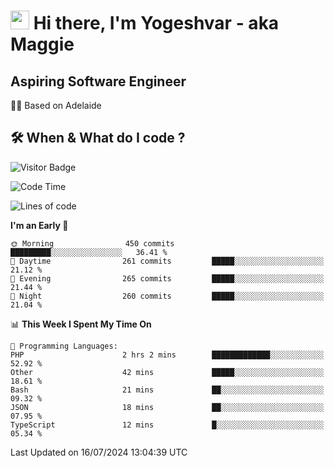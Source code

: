 <h1><img src="https://emojis.slackmojis.com/emojis/images/1531849430/4246/blob-sunglasses.gif?1531849430" width="30"/> Hi there, I'm Yogeshvar - aka Maggie</h1>

## Aspiring Software Engineer
🏂🏻  Based on Adelaide 

## 🛠 When & What do I code ?  

![Visitor Badge](https://visitor-badge.feriirawann.repl.co?username=yogeshvar&repo=yogeshvar&label=Visitors&style=plastic&color=%23457BFF&contentType=svg)

<!--START_SECTION:waka-->
![Code Time](http://img.shields.io/badge/Code%20Time-2%2C909%20hrs%2026%20mins-blue)

![Lines of code](https://img.shields.io/badge/From%20Hello%20World%20I%27ve%20Written-4.2%20million%20lines%20of%20code-blue)

**I'm an Early 🐤** 

```text
🌞 Morning                450 commits         █████████░░░░░░░░░░░░░░░░   36.41 % 
🌆 Daytime                261 commits         █████░░░░░░░░░░░░░░░░░░░░   21.12 % 
🌃 Evening                265 commits         █████░░░░░░░░░░░░░░░░░░░░   21.44 % 
🌙 Night                  260 commits         █████░░░░░░░░░░░░░░░░░░░░   21.04 % 
```


📊 **This Week I Spent My Time On** 

```text
💬 Programming Languages: 
PHP                      2 hrs 2 mins        █████████████░░░░░░░░░░░░   52.92 % 
Other                    42 mins             █████░░░░░░░░░░░░░░░░░░░░   18.61 % 
Bash                     21 mins             ██░░░░░░░░░░░░░░░░░░░░░░░   09.32 % 
JSON                     18 mins             ██░░░░░░░░░░░░░░░░░░░░░░░   07.95 % 
TypeScript               12 mins             █░░░░░░░░░░░░░░░░░░░░░░░░   05.34 % 
```


 Last Updated on 16/07/2024 13:04:39 UTC
<!--END_SECTION:waka-->
